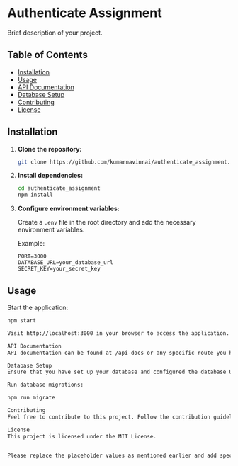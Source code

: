 # Authenticate Assignment

Brief description of your project.

## Table of Contents

- [Installation](#installation)
- [Usage](#usage)
- [API Documentation](#api-documentation)
- [Database Setup](#database-setup)
- [Contributing](#contributing)
- [License](#license)

## Installation

1. **Clone the repository:**

    ```bash
    git clone https://github.com/kumarnavinrai/authenticate_assignment.git
    ```

2. **Install dependencies:**

    ```bash
    cd authenticate_assignment
    npm install
    ```

3. **Configure environment variables:**

    Create a `.env` file in the root directory and add the necessary environment variables.

    Example:

    ```env
    PORT=3000
    DATABASE_URL=your_database_url
    SECRET_KEY=your_secret_key
    ```

## Usage

Start the application:

```bash
npm start

Visit http://localhost:3000 in your browser to access the application.

API Documentation
API documentation can be found at /api-docs or any specific route you have defined for Swagger/OpenAPI documentation.

Database Setup
Ensure that you have set up your database and configured the database URL in the .env file.

Run database migrations:

npm run migrate

Contributing
Feel free to contribute to this project. Follow the contribution guidelines for more information.

License
This project is licensed under the MIT License.


Please replace the placeholder values as mentioned earlier and add specific details as needed for your project.
